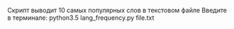 Скрипт выводит 10 самых популярных слов в текстовом файле
Введите в терминале: python3.5 lang_frequency.py file.txt
